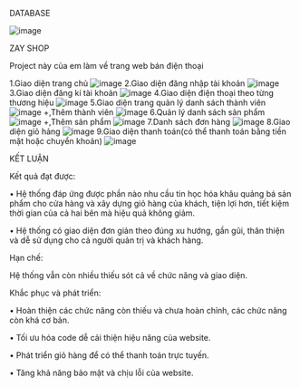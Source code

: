 DATABASE

![image](https://github.com/tienanhlv/ProjectPrj301/assets/163879750/432b4a41-5a67-413b-b5da-0356cfc61dcf)


ZAY SHOP

Project này của em làm về trang web bán điện thoại

1.Giao diện trang chủ
![image](https://github.com/tienanhlv/ProjectPrj301/assets/163879750/3c02021a-3542-4c0d-b29b-5802e49e587d)
2.Giao diện đăng nhập tài khoản
![image](https://github.com/tienanhlv/ProjectPrj301/assets/163879750/e8b1c7ef-779f-43c1-83bc-a6cc627951d6)
3.Giao diện đăng kí tài khoản
![image](https://github.com/tienanhlv/ProjectPrj301/assets/163879750/47f90fae-9433-49a4-a276-c0ea2ce0a296)
4.Giao diện điện thoại theo từng thương hiệu
![image](https://github.com/tienanhlv/ProjectPrj301/assets/163879750/bd6eb48a-bc89-4e97-92f4-6aafd99cb276)
5.Giao diện trang quản lý danh sách thành viên
![image](https://github.com/tienanhlv/ProjectPrj301/assets/163879750/e9d2a123-c8d3-48f9-af4f-cc3c3c8b3635)
+,Thêm thành viên
![image](https://github.com/tienanhlv/ProjectPrj301/assets/163879750/800f3af4-5fff-4261-9b81-5097eb37d645)
6.Quản lý danh sách sản phẩm
![image](https://github.com/tienanhlv/ProjectPrj301/assets/163879750/7f50f91c-bef6-4cb4-b3db-355e94359933)
+,Thêm sản phẩm 
![image](https://github.com/tienanhlv/ProjectPrj301/assets/163879750/b1d0047b-35cc-4bd2-89d9-7286afe79531)
7.Danh sách đơn hàng
![image](https://github.com/tienanhlv/ProjectPrj301/assets/163879750/e643a242-e51d-4b3c-a3a5-51690119edb8)
8.Giao diện giỏ hảng
![image](https://github.com/tienanhlv/ProjectPrj301/assets/163879750/6f58a540-a209-42a7-8d45-3da0bc64c03e)
9.Giao diện thanh toán(có thể thanh toán bằng tiền mặt hoặc chuyển khoản)
![image](https://github.com/tienanhlv/ProjectPrj301/assets/163879750/f4b63ac0-3645-4183-a2e4-63920adf9bc7)

KẾT LUẬN

Kết quả đạt được:

•	Hệ thống đáp ứng được phần nào nhu cầu tin học hóa khâu quảng bá sản phẩm cho cửa hàng và xây dựng giỏ hàng của khách, tiện lợi hơn, tiết kiệm thời gian của cả hai bên mà hiệu quả không giảm.

•	Hệ thống có giao diện đơn giản theo đúng xu hướng, gần gũi, thân thiện và dễ sử dụng cho cả người quản trị và khách hàng.

Hạn chế:

Hệ thống vẫn còn nhiều thiếu sót cả về chức năng và giao diện.

Khắc phục và phát triển:

•	Hoàn thiện các chức năng còn thiếu và chưa hoàn chỉnh, các chức năng còn khá cơ bản.

•	Tối ưu hóa code dễ cải thiện hiệu năng của website.

•	Phát triển giỏ hàng để có thể thanh toán trực tuyến.

•	Tăng khả năng bảo mật và chịu lỗi của website.













